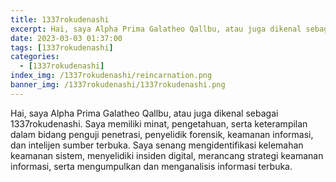 ```yaml
---
title: 1337rokudenashi
excerpt: Hai, saya Alpha Prima Galatheo Qallbu, atau juga dikenal sebagai 1337rokudenashi. Saya memiliki minat, pengetahuan, serta keterampilan dalam bidang penguji penetrasi...
date: 2023-03-03 01:37:00
tags: [1337rokudenashi]
categories:
  - [1337rokudenashi]
index_img: /1337rokudenashi/reincarnation.png
banner_img: /1337rokudenashi/1337rokudenashi.png
---
```


Hai, saya Alpha Prima Galatheo Qallbu, atau juga dikenal sebagai 1337rokudenashi. Saya memiliki minat, pengetahuan, serta keterampilan dalam bidang penguji penetrasi, penyelidik forensik, keamanan informasi, dan intelijen sumber terbuka. Saya senang mengidentifikasi kelemahan keamanan sistem, menyelidiki insiden digital, merancang strategi keamanan informasi, serta mengumpulkan dan menganalisis informasi terbuka.
